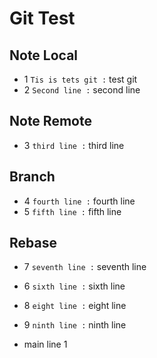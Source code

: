 # Git Test
## Note Local
- 1 `Tis is tets git :` test git
- 2 `Second line :` second line
## Note Remote
- 3 `third line :` third line
## Branch
- 4 `fourth line :` fourth line
- 5 `fifth line :` fifth line

## Rebase
- 7 `seventh line :` seventh line
- 6 `sixth line :` sixth line
- 8 `eight line :` eight line
- 9 `ninth line :` ninth line

- main line 1